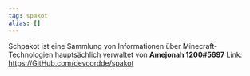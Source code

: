 ```yaml
---
tag: spakot
alias: []
---
```


Schpakot ist eine Sammlung von Informationen über Minecraft-Technologien hauptsächlich verwaltet von **Amejonah 1200#5697**
Link: https://GitHub.com/devcordde/spakot
